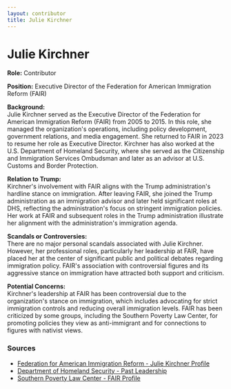 ```yaml
---
layout: contributor
title: Julie Kirchner
---
```


# Julie Kirchner

**Role:** Contributor

**Position:** Executive Director of the Federation for American Immigration Reform (FAIR)

**Background:**  
Julie Kirchner served as the Executive Director of the Federation for American Immigration Reform (FAIR) from 2005 to 2015. In this role, she managed the organization's operations, including policy development, government relations, and media engagement. She returned to FAIR in 2023 to resume her role as Executive Director. Kirchner has also worked at the U.S. Department of Homeland Security, where she served as the Citizenship and Immigration Services Ombudsman and later as an advisor at U.S. Customs and Border Protection.

**Relation to Trump:**  
Kirchner's involvement with FAIR aligns with the Trump administration's hardline stance on immigration. After leaving FAIR, she joined the Trump administration as an immigration advisor and later held significant roles at DHS, reflecting the administration's focus on stringent immigration policies. Her work at FAIR and subsequent roles in the Trump administration illustrate her alignment with the administration's immigration agenda.

**Scandals or Controversies:**  
There are no major personal scandals associated with Julie Kirchner. However, her professional roles, particularly her leadership at FAIR, have placed her at the center of significant public and political debates regarding immigration policy. FAIR's association with controversial figures and its aggressive stance on immigration have attracted both support and criticism.

**Potential Concerns:**  
Kirchner's leadership at FAIR has been controversial due to the organization's stance on immigration, which includes advocating for strict immigration controls and reducing overall immigration levels. FAIR has been criticized by some groups, including the Southern Poverty Law Center, for promoting policies they view as anti-immigrant and for connections to figures with nativist views.

### Sources
- [Federation for American Immigration Reform - Julie Kirchner Profile](https://www.fairus.org/julie-kirchner)
- [Department of Homeland Security - Past Leadership](https://www.dhs.gov/leadership)
- [Southern Poverty Law Center - FAIR Profile](https://www.splcenter.org/fair)
